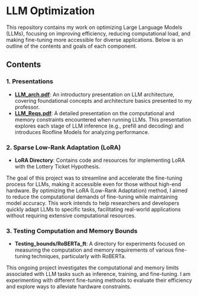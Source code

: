 # LLM Optimization

This repository contains my work on optimizing Large Language Models (LLMs), focusing on improving efficiency, reducing computational load, and making fine-tuning more accessible for diverse applications. Below is an outline of the contents and goals of each component.

## Contents

### 1. Presentations
- **[LLM_arch.pdf](LLM_arch.pdf)**: An introductory presentation on LLM architecture, covering foundational concepts and architecture basics presented to my professor.
- **[LLM_Reqs.pdf](LLM_Reqs.pdf)**: A detailed presentation on the computational and memory constraints encountered when running LLMs. This presentation explores each stage of LLM inference (e.g., prefill and decoding) and introduces Roofline Models for analyzing performance.

### 2. Sparse Low-Rank Adaptation (LoRA)
- **LoRA Directory**: Contains code and resources for implementing LoRA with the Lottery Ticket Hypothesis. 

The goal of this project was to streamline and accelerate the fine-tuning process for LLMs, making it accessible even for those without high-end hardware. By optimizing the LoRA (Low-Rank Adaptation) method, I aimed to reduce the computational demands of fine-tuning while maintaining model accuracy. This work intends to help researchers and developers quickly adapt LLMs to specific tasks, facilitating real-world applications without requiring extensive computational resources.

### 3. Testing Computation and Memory Bounds
- **Testing_bounds/RoBERTa_ft**: A directory for experiments focused on measuring the computation and memory requirements of various fine-tuning techniques, particularly with RoBERTa.

This ongoing project investigates the computational and memory limits associated with LLM tasks such as inference, training, and fine-tuning. I am experimenting with different fine-tuning methods to evaluate their efficiency and explore ways to alleviate hardware constraints.